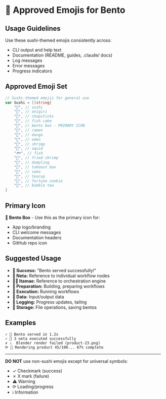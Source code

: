 # 🍱 Approved Emojis for Bento

## Usage Guidelines

Use these sushi-themed emojis consistently across:
- CLI output and help text
- Documentation (README, guides, .claude/ docs)
- Log messages
- Error messages
- Progress indicators

## Approved Emoji Set

```go
// Sushi-themed emojis for general use
var Sushi = []string{
    "🍣", // sushi
    "🍙", // onigiri
    "🥢", // chopsticks
    "🍥", // fish cake
    "🍱", // bento box - PRIMARY ICON
    "🍜", // ramen
    "🍡", // dango
    "🍢", // oden
    "🦐", // shrimp
    "🦑", // squid
    "🐟", // fish
    "🍤", // fried shrimp
    "🥟", // dumpling
    "🥡", // takeout box
    "🍶", // sake
    "🍵", // teacup
    "🥠", // fortune cookie
    "🧋", // bubble tea
}
```

## Primary Icon

**🍱 Bento Box** - Use this as the primary icon for:
- App logo/branding
- CLI welcome messages
- Documentation headers
- GitHub repo icon

## Suggested Usage

- **🍱 Success:** "Bento served successfully!"
- **🍙 Neta:** Reference to individual workflow nodes
- **👨‍🍳 Itamae:** Reference to orchestration engine
- **🥢 Preparation:** Building, preparing workflows
- **🍣 Execution:** Running workflows
- **🦐 Data:** Input/output data
- **🍵 Logging:** Progress updates, tailing
- **🥡 Storage:** File operations, saving bentos

## Examples

```
✓ 🍱 Bento served in 1.2s
✓ 🍙 3 neta executed successfully
✗ ⚠️  Blender render failed (product-23.png)
⟳ 🍵 Rendering product 45/100... 67% complete
```

---

**DO NOT** use non-sushi emojis except for universal symbols:
- ✓ Checkmark (success)
- ✗ X mark (failure)
- ⚠️  Warning
- ⟳ Loading/progress
- ℹ️  Information
